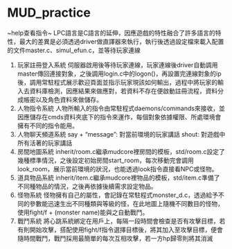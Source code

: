 # MUD_practice

~help查看指令~
        LPC語言是C語言的延伸，因應遊戲的特性融合了許多語言的特性，最大的差異是必須透過driver做直譯器來執行，執行後透過設定檔來載入配置的文件master.c、simul_efun.c，並等待玩家連線
1. 玩家註冊登入系統
        伺服器啟用後等待玩家連線，玩家連線後driver自動調用master傳回連接對象，之後調用login.c中的logon()，再設置完連線對象的ip後，調用常駐程式展示歡迎頁面並指示玩家現該如何輸出，過程中將玩家的輸入去資料庫檢測，因應結果來做應對，若資料不存在便啟動註冊流程，資料分成帳密以及角色資料來做儲存。
2. 人物指令系統
        人物所輸入的指令由常駐程式daemons/commands來接收，並因應儲存在cmds資料夾底下的指令來運作，每個對象依據權限、所處環境會擁有不同的指令能用。
3. 人物聊天頻道系統
say + “message”: 對當前環境的玩家講話
shout: 對遊戲中所有活著的玩家講話
4. 房間地圖系統
inherit/room.c繼承mudcore裡房間的模板，std/room.c設定了幾種標準情況，之後設定初始房間start_room，每次移動完會調用look_room，展示當前環境的狀況，也能透過look指令直接看NPC或怪物。
5. 道具物品系統
inherit/item.c繼承mudcore裡物品的模板，std/item.c準備了不同種物品的情況，之後再依據後續需求設定物品。
6. 怪物系統
怪物擁有自己的屬性，會記錄在常駐程式monster_d.c，透過給予不同的參數能迅速生出不同種類與等級的怪，在此地圖上隨機不同數目的怪物，使用fight/f + (monster name)能與之自動戰鬥。
7. 戰鬥系統
將心跳系統綁定在用戶上，每隔一段時間會檢查是否有攻擊目標，若有則開始攻擊，搭配使用fight/f指令選擇目標後，將其加入至攻擊目標，便會隨時間戰鬥，戰鬥採用最簡單的每次互相攻擊，若一方hp歸零則將其消滅

